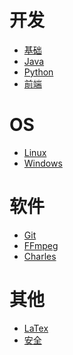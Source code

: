 # 开发

- <a href="programming/underlie/underlie.md">基础</a>
- <a href="programming/Java/JAVA.md">Java</a>
- <a href="programming/Python/python.md">Python</a>
- <a href="programming/fe/frontend.md">前端</a>

# OS

- <a href="os/linux.md">Linux</a>
- <a href="os/windows.md">Windows</a>

# 软件

- <a href="software/Git/git.md">Git</a>
- <a href="software/FFmpeg/FFmpeg.md">FFmpeg</a>
- <a href="software/Charles/Charles.md">Charles</a>

# 其他

- <a href="LATEX.md">LaTex</a>
- <a href="secure.md">安全</a>
